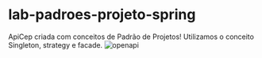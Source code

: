 # lab-padroes-projeto-spring
ApiCep criada com conceitos de Padrão de Projetos! Utilizamos o conceito Singleton, strategy e facade.
![openapi](https://user-images.githubusercontent.com/41305394/166254125-2eea810e-b2ab-4cfe-aa69-4a43879d4651.png)
